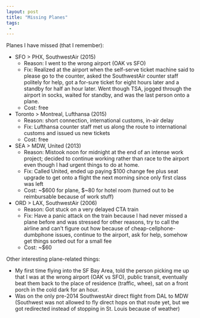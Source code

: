```yaml
---
layout: post
title: "Missing Planes"
tags:
 -
---
```


Planes I have missed (that I remember):

* SFO > PHX, SouthwestAir (2015)
  * Reason: I went to the wrong airport (OAK vs SFO)
  * Fix: Realized at the airport when the self-serve ticket machine said to please go to the counter, asked the SouthwestAir counter staff politely for help, got a for-sure ticket for eight hours later and a standby for half an hour later. Went though TSA, jogged through the airport in socks, waited for standby, and was the last person onto a plane. 
  * Cost: free
* Toronto > Montreal, Lufthansa (2015)
  * Reason: short connection, international customs, in-air delay
  * Fix: Lufthansa counter staff met us along the route to international customs and issued us new tickets
  * Cost: free
* SEA > MDW, United (2013)
  * Reason: Mistook noon for midnight at the end of an intense work project; decided to continue working rather than race to the airport even though I had urgent things to do at home.
  * Fix: Called United, ended up paying $100 change fee plus seat upgrade to get onto a flight the next morning since only first class was left
  * Cost: ~$600 for plane, $~80 for hotel room (turned out to be reimbursable because of work stuff)
* ORD > LAX, SouthwestAir (2006)
  * Reason: Got stuck on a very delayed CTA train
  * Fix: Have a panic attack on the train because I had never missed a plane before and was stressed for other reasons, try to call the airline and can't figure out how because of cheap-cellphone-dumbphone issues, continue to the airport, ask for help, somehow get things sorted out for a small fee
  * Cost: ~$60

Other interesting plane-related things:

* My first time flying into the SF Bay Area, told the person picking me up that I was at the wrong airport (OAK vs SFO), public transit, eventually beat them back to the place of residence (traffic, whee), sat on a front porch in the cold dark for an hour.
* Was on the only pre-2014 SouthwestAir direct flight from DAL to MDW (Southwest was not allowed to fly direct hops on that route yet, but we got redirected instead of stopping in St. Louis because of weather)